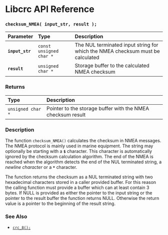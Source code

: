 # Libcrc API Reference

### `checksum_NMEA( input_str, result );`

| Parameter | Type | Description |
| :--- | :--- | :--- |
|**`input_str`**|`const unsigned char *`|The NUL terminated input string for which the NMEA checksum must be calculated|
|**`result`**|`unsigned char *`|Storage buffer to the calculated NMEA checksum|

### Returns

| Type | Description |
| :--- | :--- |
|`unsigned char *`|Pointer to the storage buffer with the NMEA checksum result|

### Description

The function `checksum_NMEA()` calculates the checksum in NMEA messages. The NMEA protocol is mainly used
in marine equipment. The string may optionally be starting with a **`$`** character. This character is automatically
ignored by the checksum calculation algorithm. The end of the NMEA is reached when the
algorithm detects the end of the NUL terminated string, a *newline
character* or a **`*`** character.

The function returns the checksum as a NUL terminated string with two hexadecimal characters stored
in a caller provided buffer. For this reason
the calling function must provide a buffer which can at least contain 3 bytes. If NULL is provided as either the
pointer to the input string or the pointer to the result buffer
the function returns NULL. Otherwise the return value is a pointer to the beginning of the result string.

### See Also

* [`crc_8();`](crc_8.md)
